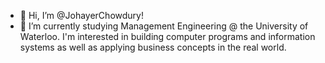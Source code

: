 - 👋 Hi, I’m @JohayerChowdury!
- 👀 I’m currently studying Management Engineering @ the University of Waterloo. 
      I'm interested in building computer programs and information systems 
      as well as applying business concepts in the real world.

<!---
JohayerChowdury/JohayerChowdury is a ✨ special ✨ repository because its `README.md` (this file) appears on your GitHub profile.
You can click the Preview link to take a look at your changes.
--->
